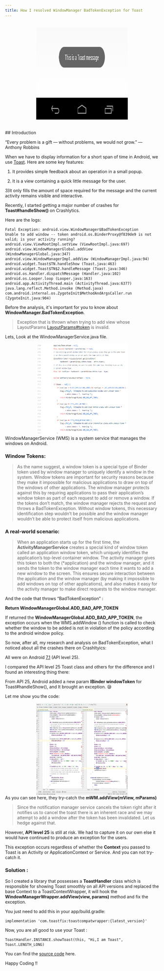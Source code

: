 ```yaml
---
title: How I resolved WindowManager BadTokenException for Toast
---
```

<br/>
<div style="text-align:center">
<img align="center" width="300" height="300" src="/Images/Article/toast.png">
</div>
<br/>
<br/>
## Introduction

“Every problem is a gift — without problems, we would not grow.” ― Anthony Robbins

When we have to display information for a short span of time in Android, we use [Toast](https://developer.android.com/guide/topics/ui/notifiers/toasts).
Here are some key features:

1) It provides simple feedback about an operation in a small popup.

2) It is a view containing a quick little message for the user.

3)It only fills the amount of space required for the message and the current activity remains visible and interactive.

Recently, I started getting a major number of crashes for <b>Toast#handleShow()</b> on Crashlytics.

Here are the logs:

```
Fatal Exception: android.view.WindowManager$BadTokenException
Unable to add window -- token android.os.BinderProxy@f839de9 is not valid; is your activity running?
android.view.ViewRootImpl.setView (ViewRootImpl.java:697)
android.view.WindowManagerGlobal.addView (WindowManagerGlobal.java:347)
android.view.WindowManagerImpl.addView (WindowManagerImpl.java:94)
android.widget.Toast$TN.handleShow (Toast.java:463)
android.widget.Toast$TN$2.handleMessage (Toast.java:346)
android.os.Handler.dispatchMessage (Handler.java:102)
android.os.Looper.loop (Looper.java:163)
android.app.ActivityThread.main (ActivityThread.java:6377)
java.lang.reflect.Method.invoke (Method.java)
com.android.internal.os.ZygoteInit$MethodAndArgsCaller.run (ZygoteInit.java:904)
```


Before the analysis, it's important for you to know about <b>WindowManager.BadTokenException</b>.

>Exception that is thrown when trying to add view whose LayoutParams [LayoutParams#token](https://developer.android.com/reference/android/view/WindowManager.LayoutParams#token) is invalid.

Lets, Look at the WindowManagerService.java file.
<div style="text-align:center">
<img align="center" width="300" height="300" src="/Images/Article/window_token.png">
</div>
WindowManagerService (WMS) is a system service that manages the windows on Android.

### Window Tokens:

>As the name suggest, a window token is a special type of Binder token used by window manager to uniquely identify a window in the system. Window tokens are important for security reasons because they make it impossible for malicious applications to draw on top of the windows of other applications. The window manager protects against this by requiring applications to pass their application’s window token as part of each request to add or remove a window. If the tokens don’t match, the window manager rejects the request and throws a BadTokenException. Without window tokens, this necessary identification step wouldn’t be possible and the window manager wouldn’t be able to protect itself from malicious applications.

### A real-world scenario:

>When an application starts up for the first time, the <b>ActivityManagerService</b> creates a special kind of window token called an application window token, which uniquely identifies the application’s top-level container window. The activity manager gives this token to both the (*application) and the window manager, and it sends the token to the window manager each time it wants to add a new window to the screen. This ensures secure interaction between the application and the window manager (by making it impossible to add windows on top of other applications), and also makes it easy for the activity manager to make direct requests to the window manager.

And the code that throws “BadTokenException” :

<b>Return WindowManagerGlobal.ADD_BAD_APP_TOKEN</b>

If returned the <b>WindowManagerGlobal.ADD_BAD_APP_TOKEN</b>, the exception occurs when the WMS.addWindow () function is called to check whether the window to be added is not in violation of the policy according to the android window policy.

So now, after all, my research and analysis on BadTokenException, what I noticed about all the crashes there on Crashltyics:

All were on Android [7.1](https://en.wikipedia.org/wiki/Android_Nougat) (API level 25).

I compared the API level 25 Toast class and others for the difference and I found an interesting thing there:

From API 25, Android added a new param <b>IBinder windowToken</b> for Toast#handleShow(), and It brought an exception. 😪

Let me show you the code:
<div style="text-align:center">
<img align="center" width="300" height="300" src="/Images/Article/api_difference.png">
</div>
As you can see here, they try-catch the <b>mWM.addView(mView, mParams)</b>

>Since the notification manager service cancels the token right after it notifies us to cancel the toast there is an inherent race and we may attempt to add a window after the token has been invalidated. Let us hedge against that.

However, <b>API level 25</b> is still at risk. We had to capture it on our own else it would have continued to produce an exception for the users.

This exception occurs regardless of whether the <b>Context</b> you passed to Toast is an Activity or ApplicationContext or Service. And you can not try-catch it.

### Solution :

So I created a library that possesses a <b>ToastHandler</b> class which is responsible for showing Toast smoothly on all API versions and replaced the base Context to a ToastContextWrapper, it will hook the <b>WindowManagerWrapper.addView(view, params)</b> method and fix the exception.

You just need to add this in your app/build.gradle:

```
implementation 'com.toastfix:toastcompatwrapper:{latest_version}'
```

Now, you are all good to use your Toast :

```
ToastHandler.INSTANCE.showToast(this, "Hi,I am Toast", Toast.LENGTH_LONG)
```

You can find the [source code](https://github.com/niharika2810/ToastHandler) here.

Happy Coding !!







